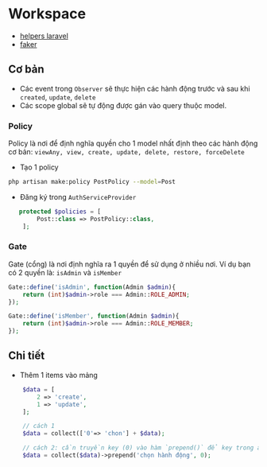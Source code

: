# Workspace
- [helpers laravel](https://laravel.com/docs/5.8/helpers)
- [faker](https://github.com/fzaninotto/Faker)

## Cơ bản
- Các event trong `Observer` sẽ thực hiện các hành động trước và sau khi `created`, `update`, `delete`
- Các scope global sẽ tự động được gán vào query thuộc model.

### Policy
Policy là nơi để định nghĩa quyền cho 1 model nhất định theo các hành động cơ bản:  `viewAny, view, create, update, delete, restore, forceDelete`
- Tạo 1 policy
```bash
php artisan make:policy PostPolicy --model=Post
```

- Đăng ký trong `AuthServiceProvider`
```php
   protected $policies = [
        Post::class => PostPolicy::class,
    ];
```

### Gate
Gate (cổng) là nơi định nghĩa ra 1 quyền để sử dụng ở nhiều nơi. Ví dụ bạn có 2 quyền là: `isAdmin` và `isMember` 
```php
Gate::define('isAdmin', function(Admin $admin){
    return (int)$admin->role === Admin::ROLE_ADMIN;
});

Gate::define('isMember', function(Admin $admin){
    return (int)$admin->role === Admin::ROLE_MEMBER;
});
```
## Chi tiết
- Thêm 1 items vào mảng
```php
    $data = [
        2 => 'create',
        1 => 'update',
    ];

    // cách 1
    $data = collect(['0'=> 'chon'] + $data);

    // cách 2: cần truyền key (0) vào hàm `prepend()` để key trong array không bị thay đổi.
    $data = collect($data)->prepend('chọn hành động', 0);
```


